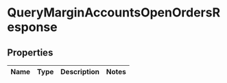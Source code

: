 

# QueryMarginAccountsOpenOrdersResponse


## Properties

| Name | Type | Description | Notes |
|------------ | ------------- | ------------- | -------------|



